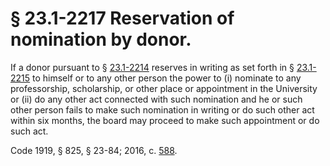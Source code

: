 # § 23.1-2217 Reservation of nomination by donor.

<p>If a donor pursuant to § <a href='http://law.lis.virginia.gov/vacode/23.1-2214/'>23.1-2214</a> reserves in writing as set forth in § <a href='http://law.lis.virginia.gov/vacode/23.1-2215/'>23.1-2215</a> to himself or to any other person the power to (i) nominate to any professorship, scholarship, or other place or appointment in the University or (ii) do any other act connected with such nomination and he or such other person fails to make such nomination in writing or do such other act within six months, the board may proceed to make such appointment or do such act.</p><p>Code 1919, § 825, § 23-84; 2016, c. <a href='http://lis.virginia.gov/cgi-bin/legp604.exe?161+ful+CHAP0588'>588</a>.</p>